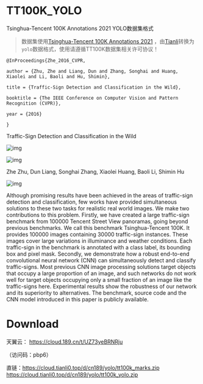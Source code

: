# TT100K_YOLO
Tsinghua-Tencent 100K Annotations 2021 YOLO数据集格式

> 数据集使用[Tsinghua-Tencent 100K Annotations 2021](https://cg.cs.tsinghua.edu.cn/traffic-sign/) ，由[Tianli](https://www.tianli0.top/)转换为`yolo`数据格式，使用请遵循TT100K数据集相关许可协议！

```
@InProceedings{Zhe_2016_CVPR,

author = {Zhu, Zhe and Liang, Dun and Zhang, Songhai and Huang, Xiaolei and Li, Baoli and Hu, Shimin},

title = {Traffic-Sign Detection and Classification in the Wild},

booktitle = {The IEEE Conference on Computer Vision and Pattern Recognition (CVPR)},

year = {2016}

}
```

Traffic-Sign Detection and Classification in the Wild

![img](https://cg.cs.tsinghua.edu.cn/traffic-sign/images/index/logo.png)

![img](https://cg.cs.tsinghua.edu.cn/traffic-sign/resources/images/transparent.gif)

Zhe Zhu, Dun Liang, Songhai Zhang, Xiaolei Huang, Baoli Li, Shimin Hu

![img](https://cg.cs.tsinghua.edu.cn/traffic-sign/resources/images/transparent.gif)

Although promising results have been achieved in the areas of traffic-sign detection and classification, few works have provided simultaneous solutions to these two tasks for realistic real world images. We make two contributions to this problem. Firstly, we have created a large traffic-sign benchmark from 100000 Tencent Street View panoramas, going beyond previous benchmarks. We call this benchmark Tsinghua-Tencent 100K. It provides 100000 images containing 30000 traffic-sign instances. These images cover large variations in illuminance and weather conditions. Each traffic-sign in the benchmark is annotated with a class label, its bounding box and pixel mask. Secondly, we demonstrate how a robust end-to-end convolutional neural network (CNN) can simultaneously detect and classify traffic-signs. Most previous CNN image processing solutions target objects that occupy a large proportion of an image, and such networks do not work well for target objects occupying only a small fraction of an image like the traffic-signs here. Experimental results show the robustness of our network and its superiority to alternatives. The benchmark, source code and the CNN model introduced in this paper is publicly available.

# Download

天翼云： https://cloud.189.cn/t/UZ73yeBRNRju

（访问码：pbp6）

直链：https://cloud.tianli0.top/d/cn189/yolo/tt100k_marks.zip https://cloud.tianli0.top/d/cn189/yolo/tt100k_yolo.zip
